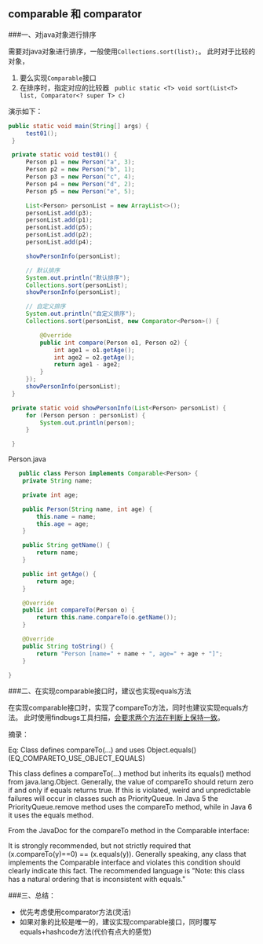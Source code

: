## comparable 和 comparator 

###一、对java对象进行排序

   需要对java对象进行排序，一般使用`Collections.sort(list);`。
   此时对于比较的对象，
   1. 要么实现`Comparable`接口
   2. 在排序时，指定对应的比较器
       ` public static <T> void sort(List<T> list, Comparator<? super T> c)`

   演示如下：
   ```java
   public static void main(String[] args) {
        test01();
    }

    private static void test01() {
        Person p1 = new Person("a", 3);
        Person p2 = new Person("b", 1);
        Person p3 = new Person("c", 4);
        Person p4 = new Person("d", 2);
        Person p5 = new Person("e", 5);

        List<Person> personList = new ArrayList<>();
        personList.add(p3);
        personList.add(p1);
        personList.add(p5);
        personList.add(p2);
        personList.add(p4);

        showPersonInfo(personList);

        // 默认排序
        System.out.println("默认排序");
        Collections.sort(personList);
        showPersonInfo(personList);

        // 自定义排序
        System.out.println("自定义排序");
        Collections.sort(personList, new Comparator<Person>() {

            @Override
            public int compare(Person o1, Person o2) {
                int age1 = o1.getAge();
                int age2 = o2.getAge();
                return age1 - age2;
            }
        });
        showPersonInfo(personList);
    }

    private static void showPersonInfo(List<Person> personList) {
        for (Person person : personList) {
            System.out.println(person);
        }

    }
   ```

Person.java
```java
   public class Person implements Comparable<Person> {
    private String name;

    private int age;

    public Person(String name, int age) {
        this.name = name;
        this.age = age;
    }

    public String getName() {
        return name;
    }

    public int getAge() {
        return age;
    }

    @Override
    public int compareTo(Person o) {
        return this.name.compareTo(o.getName());
    }

    @Override
    public String toString() {
        return "Person [name=" + name + ", age=" + age + "]";
    }

}
```

###二、在实现comparable接口时，建议也实现equals方法
    
在实现comparable接口时，实现了compareTo方法，同时也建议实现equals方法。
此时使用findbugs工具扫描，[会要求两个方法在判断上保持一致](http://stackoverflow.com/questions/16701047/bad-practice-class-defines-compareto-and-uses-object-equals)。

摘录：
> 
Eq: Class defines compareTo(...) and uses Object.equals() (EQ_COMPARETO_USE_OBJECT_EQUALS)
>
This class defines a compareTo(...) method but inherits its equals() method from java.lang.Object. Generally, the value of compareTo should return zero if and only if equals returns true. If this is violated, weird and unpredictable failures will occur in classes such as PriorityQueue. In Java 5 the PriorityQueue.remove method uses the compareTo method, while in Java 6 it uses the equals method.
>
From the JavaDoc for the compareTo method in the Comparable interface:
>
It is strongly recommended, but not strictly required that (x.compareTo(y)==0) == (x.equals(y)). Generally speaking, any class that implements the Comparable interface and violates this condition should clearly indicate this fact. The recommended language is "Note: this class has a natural ordering that is inconsistent with equals."


###三、总结：
- 优先考虑使用comparator方法(灵活)
- 如果对象的比较是唯一的，建议实现comparable接口，同时覆写equals+hashcode方法(代价有点大的感觉)
